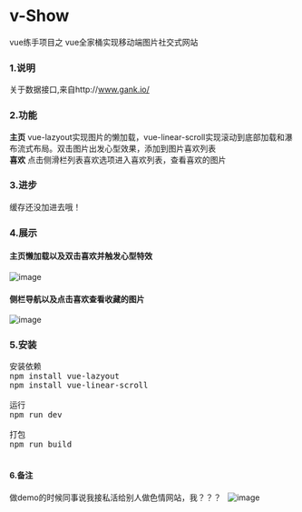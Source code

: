 # v-Show
vue练手项目之 vue全家桶实现移动端图片社交式网站
### 1.说明
关于数据接口,来自http://www.gank.io/



### 2.功能
<b>主页</b> vue-lazyout实现图片的懒加载，vue-linear-scroll实现滚动到底部加载和瀑布流式布局。双击图片出发心型效果，添加到图片喜欢列表  
<b>喜欢</b> 点击侧滑栏列表喜欢选项进入喜欢列表，查看喜欢的图片

### 3.进步
缓存还没加进去哦！
### 4.展示
#### 主页懒加载以及双击喜欢并触发心型特效
![image](http://wx3.sinaimg.cn/mw690/a73bc6a1ly1flncte2k8vg20ao0fde2z.gif)
#### 侧栏导航以及点击喜欢查看收藏的图片
![image](http://wx4.sinaimg.cn/mw690/a73bc6a1ly1flnctfxjclg20ao0fd1kx.gif)
### 5.安装
<pre>
安装依赖
npm install vue-lazyout
npm install vue-linear-scroll

运行
npm run dev

打包
npm run build

</pre>

#### 6.备注
做demo的时候同事说我接私活给别人做色情网站，我？？？  
![image](https://wx1.sinaimg.cn/mw1024/6ed961b0ly1fl57azjv2hj205k05k3yr.jpg)

